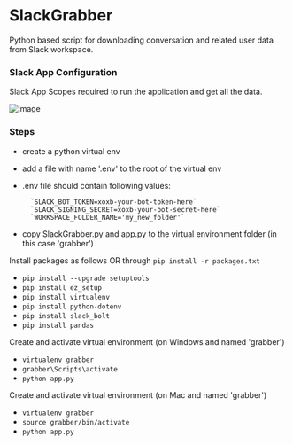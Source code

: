 # SlackGrabber
Python based script for downloading conversation and related user data from Slack workspace.

### Slack App Configuration

Slack App Scopes required to run the application and get all the data. 

![image](https://user-images.githubusercontent.com/23482179/134361917-a47f9a06-2408-463b-b789-7acc9768fe40.png)

### Steps
- create a python virtual env

- add a  file with name '.env' to the root of the virtual env

- .env file should contain following values:

        `SLACK_BOT_TOKEN=xoxb-your-bot-token-here`
        `SLACK_SIGNING_SECRET=xoxb-your-bot-secret-here`
        `WORKSPACE_FOLDER_NAME='my_new_folder'`

- copy SlackGrabber.py and app.py to the virtual environment folder (in this case 'grabber')

Install packages as follows OR through `pip install -r packages.txt`

- `pip install --upgrade setuptools`
- `pip install ez_setup`
- `pip install virtualenv`
- `pip install python-dotenv`
- `pip install slack_bolt`
- `pip install pandas`

Create and activate virtual environment (on Windows and named 'grabber')

- `virtualenv grabber`
- `grabber\Scripts\activate`
- `python app.py`

Create and activate virtual environment (on Mac and named 'grabber')

- `virtualenv grabber`
- `source grabber/bin/activate`
- `python app.py`
